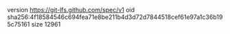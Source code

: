 version https://git-lfs.github.com/spec/v1
oid sha256:4f18584546c694fea71e8be211b4d3d72d7844518cef61e97a1c36b195c75161
size 12961
